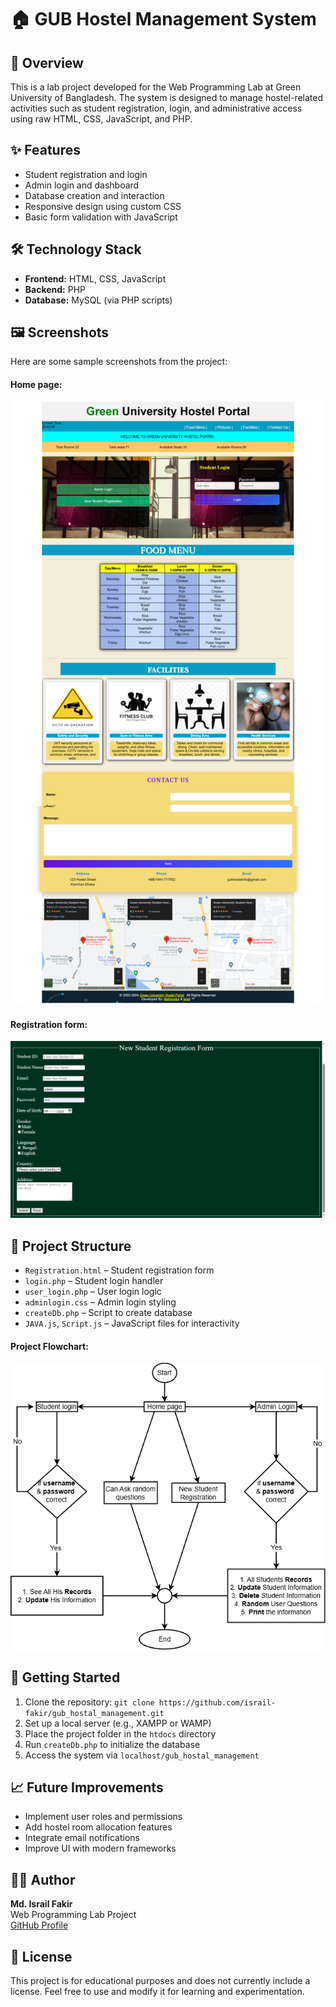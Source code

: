 <!DOCTYPE html>
<html lang="en">
<head>
  <meta charset="UTF-8">
  <title>GUB Hostel Management System</title>   
</head>
<body>

  <h1>🏠 GUB Hostel Management System</h1>

  <div class="section">
    <h2>📌 Overview</h2>
    <p>This is a lab project developed for the Web Programming Lab at Green University of Bangladesh. The system is designed to manage hostel-related activities such as student registration, login, and administrative access using raw HTML, CSS, JavaScript, and PHP.</p>
  </div>

  <div class="section">
    <h2>✨ Features</h2>
    <ul>
      <li>Student registration and login</li>
      <li>Admin login and dashboard</li>
      <li>Database creation and interaction</li>
      <li>Responsive design using custom CSS</li>
      <li>Basic form validation with JavaScript</li>
    </ul>
  </div>

  <div class="section">
    <h2>🛠️ Technology Stack</h2>
    <ul>
      <li><strong>Frontend:</strong> HTML, CSS, JavaScript</li>
      <li><strong>Backend:</strong> PHP</li>
      <li><strong>Database:</strong> MySQL (via PHP scripts)</li>
    </ul>
  </div>

  <div class="section">
    <h2>🖼️ Screenshots</h2>
    <p>Here are some sample screenshots from the project:</p>
    <h4>Home page:</h4>
    <img src="full page.png" alt="home Page">
    <!-- <img src="hostel background.jpg" alt="Hostel Background">
    <img src="camera.png" alt="Camera Icon"> -->
    <h4>Registration form:</h4>
    <img src="registation_img.jpg" alt="Registration form">
  </div>

  <div class="section">
    <h2>📂 Project Structure</h2>
    <ul>
      <li><code>Registration.html</code> – Student registration form</li>
      <li><code>login.php</code> – Student login handler</li>
      <li><code>user_login.php</code> – User login logic</li>
      <li><code>adminlogin.css</code> – Admin login styling</li>
      <li><code>createDb.php</code> – Script to create database</li>
      <li><code>JAVA.js</code>, <code>Script.js</code> – JavaScript files for interactivity</li>
    </ul>    
    <h4>Project Flowchart: </h4>
    <img src="flowchart.png" alt="flowchart">
  </div>

  <div class="section">
    <h2>🚀 Getting Started</h2>
    <ol>
      <li>Clone the repository: <code>git clone https://github.com/israil-fakir/gub_hostal_management.git</code></li>
      <li>Set up a local server (e.g., XAMPP or WAMP)</li>
      <li>Place the project folder in the <code>htdocs</code> directory</li>
      <li>Run <code>createDb.php</code> to initialize the database</li>
      <li>Access the system via <code>localhost/gub_hostal_management</code></li>
    </ol>
  </div>

  <div class="section">
    <h2>📈 Future Improvements</h2>
    <ul>
      <li>Implement user roles and permissions</li>
      <li>Add hostel room allocation features</li>
      <li>Integrate email notifications</li>
      <li>Improve UI with modern frameworks</li>
    </ul>
  </div>

  <div class="section">
    <h2>👨‍💻 Author</h2>
    <p><strong>Md. Israil Fakir</strong><br>
    Web Programming Lab Project<br>
    <a href="https://github.com/israil-fakir">GitHub Profile</a></p>
  </div>

  <div class="section">
    <h2>📄 License</h2>
    <p>This project is for educational purposes and does not currently include a license. Feel free to use and modify it for learning and experimentation.</p>
  </div>

</body>
</html>
